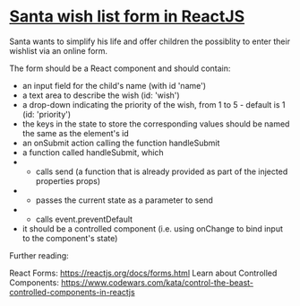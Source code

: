 # [Santa wish list form in ReactJS](https://www.codewars.com/kata/5a9ecd89fd5777e0790001ea)

Santa wants to simplify his life and offer children the possiblity to enter their wishlist via an online form.

The form should be a React component and should contain:

- an input field for the child's name (with id 'name')
- a text area to describe the wish (id: 'wish')
- a drop-down indicating the priority of the wish, from 1 to 5 - default is 1 (id: 'priority')
- the keys in the state to store the corresponding values should be named the same as the element's id
- an onSubmit action calling the function handleSubmit
- a function called handleSubmit, which
- - calls send (a function that is already provided as part of the injected properties props)
- - passes the current state as a parameter to send
- - calls event.preventDefault
- it should be a controlled component (i.e. using onChange to bind input to the component's state)


Further reading:

React Forms: https://reactjs.org/docs/forms.html
Learn about Controlled Components: https://www.codewars.com/kata/control-the-beast-controlled-components-in-reactjs

